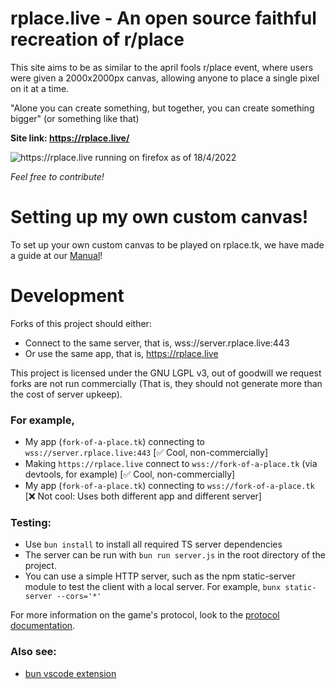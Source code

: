 # rplace.live - An open source faithful recreation of r/place

This site aims to be as similar to the april fools r/place event, where users were given a 2000x2000px canvas, allowing anyone to place a single pixel on it at a time. 

"Alone you can create something, but together, you can create something bigger" (or something like that)

**Site link: https://rplace.live/**

![https://rplace.live running on firefox as of 18/4/2022](site_demo.png)

*Feel free to contribute!*

# Setting up my own custom canvas!
To set up your own custom canvas to be played on rplace.tk, we have made a guide at our [Manual](MANUAL.md)!


# Development

Forks of this project should either:
- Connect to the same server, that is, wss://server.rplace.live:443
- Or use the same app, that is, https://rplace.live

This project is licensed under the GNU LGPL v3, out of goodwill we request forks are
not run commercially (That is, they should not generate more than the cost of server upkeep).

### For example,

- My app (`fork-of-a-place.tk`) connecting to `wss://server.rplace.live:443` [✅ Cool, non-commercially]
- Making `https://rplace.live` connect to `wss://fork-of-a-place.tk` (via devtools, for example) [✅ Cool, non-commercially]
- My app (`fork-of-a-place.tk`) connecting to `wss://fork-of-a-place.tk` [❌ Not cool: Uses both different app and different server]

### Testing:
 - Use `bun install` to install all required TS server dependencies
 - The server can be run with `bun run server.js` in the root directory of the project.
 - You can use a simple HTTP server, such as the npm static-server module to test the client with a local server. For example, `bunx static-server --cors='*'`
 
For more information on the game's protocol, look to the [protocol documentation](PROTOCOL.md).

### Also see:
 - [bun vscode extension](https://marketplace.visualstudio.com/items?itemName=oven.bun-vscode)
